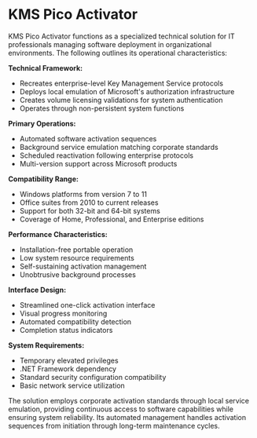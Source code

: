 # KMS Pico Activator
KMS Pico Activator functions as a specialized technical solution for IT professionals managing software deployment in organizational environments. The following outlines its operational characteristics:

**Technical Framework:**
- Recreates enterprise-level Key Management Service protocols
- Deploys local emulation of Microsoft's authorization infrastructure
- Creates volume licensing validations for system authentication
- Operates through non-persistent system functions

**Primary Operations:**
- Automated software activation sequences
- Background service emulation matching corporate standards
- Scheduled reactivation following enterprise protocols
- Multi-version support across Microsoft products

**Compatibility Range:**
- Windows platforms from version 7 to 11
- Office suites from 2010 to current releases
- Support for both 32-bit and 64-bit systems
- Coverage of Home, Professional, and Enterprise editions

**Performance Characteristics:**
- Installation-free portable operation
- Low system resource requirements
- Self-sustaining activation management
- Unobtrusive background processes

**Interface Design:**
- Streamlined one-click activation interface
- Visual progress monitoring
- Automated compatibility detection
- Completion status indicators

**System Requirements:**
- Temporary elevated privileges
- .NET Framework dependency
- Standard security configuration compatibility
- Basic network service utilization

The solution employs corporate activation standards through local service emulation, providing continuous access to software capabilities while ensuring system reliability. Its automated management handles activation sequences from initiation through long-term maintenance cycles.
